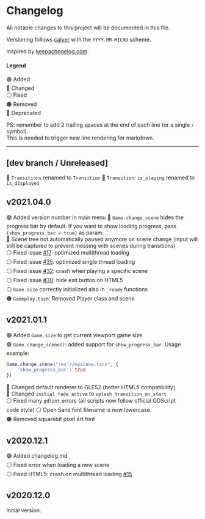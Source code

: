 # Changelog

All notable changes to this project will be documented in this file.

Versioning follows [calver](https://calver.org/) with the `YYYY-MM-MICRO` scheme.

Inspired by [keepachngelog.com](https://keepachangelog.com/en/1.0.0/).

#### Legend

🟢 Added\
🔵 Changed\
⚪ Fixed\
🟠 Removed\
🔴 Deprecated

PS: remember to add 2 trailing spaces at the end of each line (or a single `/` symbol).\
This is needed to trigger new line rendering for markdown.

---

## [dev branch / Unreleased]

🔵 `Transitions` renamed to `Transition`
🔵 `Transition`: `is_playing` renamed to `is_displayed`

## v2021.04.0

🟢 Added version number in main menu
🔵 `Game.change_scene` hides the progress bar by default. If you want to show
loading progress, pass `{show_progress_bar = true}` as param\
🔵 Scene tree not automatically paused anymore on scene change (input will still be captured to prevent messing with scenes during transitions)\
⚪ Fixed issue [#17][i17]: optimized multithread loading\
⚪ Fixed issue [#35][i35]: optimized single thread loading\
⚪ Fixed issue [#32][i32]: crash when playing a specific scene\
⚪ Fixed issue [#30][i30]: hide exit button on HTML5\
⚪ `Game.size` correctly initialized also in `_ready` functions\
🟠 `Gameplay.tscn`: Removed Player class and scene

[i17]: https://github.com/crystal-bit/godot-game-template/issues/17
[i35]: https://github.com/crystal-bit/godot-game-template/issues/35
[i32]: https://github.com/crystal-bit/godot-game-template/issues/32
[i30]: https://github.com/crystal-bit/godot-game-template/issues/30

## v2021.01.1

🟢 Added `Game.size` to get current viewport game size\
🟢 `Game.change_scene()`: added support for `show_progress_bar`. Usage example:
```gd
Game.change_scene("res://myscene.tscn", {
    'show_progress_bar': true
})
```
🔵 Changed default renderer to GLES2 (better HTML5 compatibility)\
🔵 Changed `initial_fade_active` to `splash_transition_on_start`\
⚪ Fixed many `gdlint` errors (all scripts now follow official GDScript\
code style)
⚪ Open Sans font filename is now lowercase\
🟠 Removed squarebit pixel art font

## v2020.12.1

🟢 Added changelog.md\
⚪ Fixed error when loading a new scene\
⚪ Fixed HTML5: crash on multithread loading [#15](https://github.com/crystal-bit/godot-game-template/issues/15)

## v2020.12.0

Initial version.
